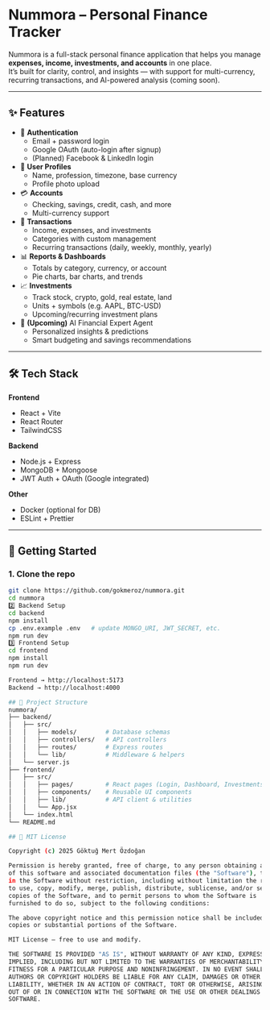 # Nummora – Personal Finance Tracker

Nummora is a full-stack personal finance application that helps you manage **expenses, income, investments, and accounts** in one place.  
It’s built for clarity, control, and insights — with support for multi-currency, recurring transactions, and AI-powered analysis (coming soon).

---

## ✨ Features

- 🔑 **Authentication**
  - Email + password login
  - Google OAuth (auto-login after signup)
  - (Planned) Facebook & LinkedIn login
- 👤 **User Profiles**
  - Name, profession, timezone, base currency
  - Profile photo upload
- 💳 **Accounts**
  - Checking, savings, credit, cash, and more
  - Multi-currency support
- 💸 **Transactions**
  - Income, expenses, and investments
  - Categories with custom management
  - Recurring transactions (daily, weekly, monthly, yearly)
- 📊 **Reports & Dashboards**
  - Totals by category, currency, or account
  - Pie charts, bar charts, and trends
- 📈 **Investments**
  - Track stock, crypto, gold, real estate, land
  - Units + symbols (e.g. AAPL, BTC-USD)
  - Upcoming/recurring investment plans
- 🔮 **(Upcoming)** AI Financial Expert Agent
  - Personalized insights & predictions
  - Smart budgeting and savings recommendations

---

## 🛠️ Tech Stack

**Frontend**
- React + Vite  
- React Router  
- TailwindCSS  

**Backend**
- Node.js + Express  
- MongoDB + Mongoose  
- JWT Auth + OAuth (Google integrated)  

**Other**
- Docker (optional for DB)  
- ESLint + Prettier  

---

## 🚀 Getting Started

### 1. Clone the repo
```bash
git clone https://github.com/gokmeroz/nummora.git
cd nummora
2️⃣ Backend Setup
cd backend
npm install
cp .env.example .env   # update MONGO_URI, JWT_SECRET, etc.
npm run dev
3️⃣ Frontend Setup
cd frontend
npm install
npm run dev

Frontend → http://localhost:5173
Backend → http://localhost:4000

## 📂 Project Structure
nummora/
├── backend/
│   ├── src/
│   │   ├── models/        # Database schemas
│   │   ├── controllers/   # API controllers
│   │   ├── routes/        # Express routes
│   │   └── lib/           # Middleware & helpers
│   └── server.js
├── frontend/
│   ├── src/
│   │   ├── pages/         # React pages (Login, Dashboard, Investments…)
│   │   ├── components/    # Reusable UI components
│   │   ├── lib/           # API client & utilities
│   │   └── App.jsx
│   └── index.html
└── README.md

## 📜 MIT License

Copyright (c) 2025 Göktuğ Mert Özdoğan

Permission is hereby granted, free of charge, to any person obtaining a copy
of this software and associated documentation files (the "Software"), to deal
in the Software without restriction, including without limitation the rights
to use, copy, modify, merge, publish, distribute, sublicense, and/or sell
copies of the Software, and to permit persons to whom the Software is
furnished to do so, subject to the following conditions:

The above copyright notice and this permission notice shall be included in all
copies or substantial portions of the Software.

MIT License – free to use and modify.

THE SOFTWARE IS PROVIDED "AS IS", WITHOUT WARRANTY OF ANY KIND, EXPRESS OR
IMPLIED, INCLUDING BUT NOT LIMITED TO THE WARRANTIES OF MERCHANTABILITY,
FITNESS FOR A PARTICULAR PURPOSE AND NONINFRINGEMENT. IN NO EVENT SHALL THE
AUTHORS OR COPYRIGHT HOLDERS BE LIABLE FOR ANY CLAIM, DAMAGES OR OTHER
LIABILITY, WHETHER IN AN ACTION OF CONTRACT, TORT OR OTHERWISE, ARISING FROM,
OUT OF OR IN CONNECTION WITH THE SOFTWARE OR THE USE OR OTHER DEALINGS IN THE
SOFTWARE.
